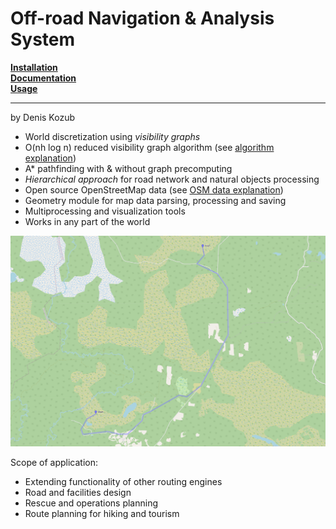 # Off-road Navigation & Analysis System
[__Installation__](https://denikozub.github.io/Offroad-routing-engine/#installation)  
[__Documentation__](https://denikozub.github.io/Offroad-routing-engine/#documentation)  
[__Usage__](https://denikozub.github.io/Offroad-routing-engine/#usage)  
___
by Denis Kozub
- World discretization using _visibility graphs_
- O(nh log n) reduced visibility graph algorithm (see [algorithm explanation](https://github.com/Denikozub/Offroad-routing-engine/blob/main/docs/algorithm.pdf))
- A* pathfinding with & without graph precomputing
- _Hierarchical approach_ for road network and natural objects processing
- Open source OpenStreetMap data (see [OSM data explanation](https://github.com/Denikozub/Offroad-routing-engine/blob/main/docs/OSM_data.ipynb))
- Geometry module for map data parsing, processing and saving
- Multiprocessing and visualization tools
- Works in any part of the world

<img src="docs/Route.png" alt="" width="800"/>

Scope of application:
- Extending functionality of other routing engines
- Road and facilities design
- Rescue and operations planning
- Route planning for hiking and tourism

